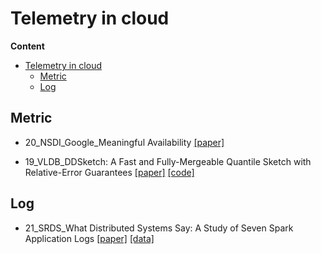 # Telemetry in cloud

**Content**
- [Telemetry in cloud](#telemetry-in-cloud)
  - [Metric](#metric)
  - [Log](#log)

## Metric

- 20_NSDI_Google_Meaningful Availability [[paper]](https://www.usenix.org/system/files/nsdi20spring_hauer_prepub.pdf)

- 19_VLDB_DDSketch: A Fast and Fully-Mergeable Quantile Sketch with Relative-Error Guarantees [[paper]](http://www.vldb.org/pvldb/vol12/p2195-masson.pdf) [[code]](https://github.com/DataDog/sketches-py)


## Log

- 21_SRDS_What Distributed Systems Say: A Study of Seven Spark Application Logs [[paper]](https://arxiv.org/pdf/2108.08395.pdf) [[data]](https://github.com/sgholamian/logging_cost)